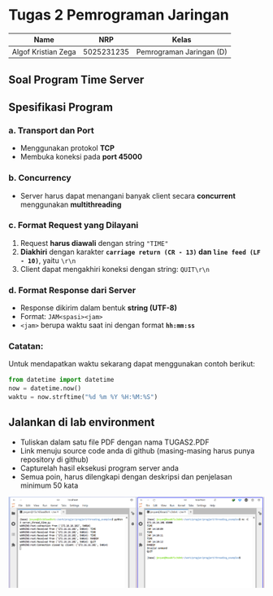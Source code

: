 # Tugas 2 Pemrograman Jaringan

| Name           | NRP        | Kelas     | 
| ---            | ---        | ----------| 
| Algof Kristian Zega | 5025231235 | Pemrograman Jaringan (D) |

## Soal Program Time Server

## Spesifikasi Program

### a. Transport dan Port
- Menggunakan protokol **TCP**
- Membuka koneksi pada **port 45000**

### b. Concurrency
- Server harus dapat menangani banyak client secara **concurrent** menggunakan **multithreading**

### c. Format Request yang Dilayani
1. Request **harus diawali** dengan string `"TIME"`  
2. **Diakhiri** dengan karakter **`carriage return (CR - 13)` dan `line feed (LF - 10)`**, yaitu `\r\n`  
3. Client dapat mengakhiri koneksi dengan string: `QUIT\r\n`

### d. Format Response dari Server
- Response dikirim dalam bentuk **string (UTF-8)**
- Format: `JAM<spasi><jam>`
- `<jam>` berupa waktu saat ini dengan format **`hh:mm:ss`**

### Catatan:

Untuk mendapatkan waktu sekarang dapat menggunakan contoh berikut:
```py
from datetime import datetime
now = datetime.now()
waktu = now.strftime("%d %m %Y %H:%M:%S")
```

## Jalankan di lab environment
- Tuliskan dalam satu file PDF dengan nama TUGAS2.PDF
- Link menuju source code anda di github (masing-masing harus punya repository di github)
- Capturelah hasil eksekusi program server anda
- Semua poin, harus dilengkapi dengan deskripsi dan penjelasan minimum 50 kata

![capture-hasil-eksekusi-server](asset/capture-hasil-eksekusi-server.png)